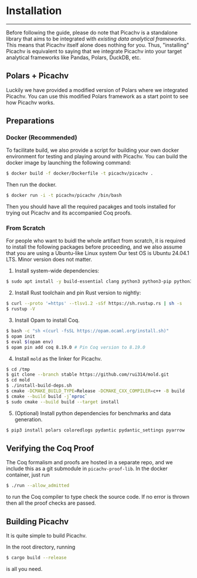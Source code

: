 # Installation
---

Before following the guide, please do note that Picachv is a standalone library that aims to be integrated with *existing data analytical frameworks*. This means that Picachv itself alone does nothing for you. Thus, "installing" Picachv is equivalent to saying that we integrate Picachv into your target analytical frameworks like Pandas, Polars, DuckDB, etc.

## Polars + Picachv

Luckily we have provided a modified version of Polars where we integrated Picachv. You can use this modified Polars framework as a start point to see how Picachv works.

## Preparations

### Docker (Recommended)

To facilitate build, we also provide a script for building your own docker environment for testing and playing around with Picachv. You can build the docker image by launching the following command:

```sh
$ docker build -f docker/Dockerfile -t picachv/picachv .
```

Then run the docker.

```sh
$ docker run -i -t picachv/picachv /bin/bash     
```

Then you should have all the required pacakges and tools installed for trying out Picachv and its accompanied Coq proofs.

### From Scratch

For people who want to buidl the whole artifact from scratch, it is required to install the following packages before proceeding, and we also assume that you are using a Ubuntu-like Linux system Our test OS is Ubuntu 24.04.1 LTS. Minor version does not matter.

1. Install system-wide dependencies:

```sh
$ sudo apt install -y build-essential clang python3 python3-pip python3-as-python libgmp-dev pkg-config clang protobuf-compiler
```

2. Install Rust toolchain and pin Rust version to nightly:

```sh
$ curl --proto '=https' --tlsv1.2 -sSf https://sh.rustup.rs | sh -s
$ rustup -V
```

3. Install Opam to install Coq.

```sh
$ bash -c "sh <(curl -fsSL https://opam.ocaml.org/install.sh)"
$ opam init
$ eval $(opam env)
$ opam pin add coq 8.19.0 # Pin Coq version to 8.19.0
```

4. Install `mold` as the linker for Picachv.

```sh
$ cd /tmp
$ git clone --branch stable https://github.com/rui314/mold.git
$ cd mold
$ ./install-build-deps.sh
$ cmake -DCMAKE_BUILD_TYPE=Release -DCMAKE_CXX_COMPILER=c++ -B build
$ cmake --build build -j`nproc` 
$ sudo cmake --build build --target install
```

5. (Optional) Install python dependencies for benchmarks and data generation.

```sh
$ pip3 install polars coloredlogs pydantic pydantic_settings pyarrow
```

## Verifying the Coq Proof

The Coq formalism and proofs are hosted in a separate repo, and we include this as a git submodule in `picachv-proof-lib`. In the docker container, just run

```sh
$ ./run --allow_admitted
```

to run the Coq compiler to type check the source code. If no error is thrown then all the proof checks are passed.

## Building Picachv

It is quite simple to build Picachv.

In the root directory, running

```sh
$ cargo build --release
```

is all you need.
